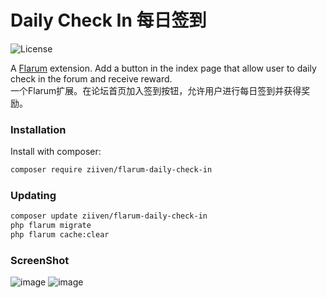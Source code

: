 # Daily Check In 每日签到

![License](https://img.shields.io/badge/license-MIT-blue.svg)

A [Flarum](http://flarum.org) extension. Add a button in the index page that allow user to daily check in the forum and receive reward.  
一个Flarum扩展。在论坛首页加入签到按钮，允许用户进行每日签到并获得奖励。  


### Installation

Install with composer:

```sh
composer require ziiven/flarum-daily-check-in
```

### Updating

```sh
composer update ziiven/flarum-daily-check-in
php flarum migrate
php flarum cache:clear
```

### ScreenShot
![image](https://user-images.githubusercontent.com/29644610/191722290-9a54b9c6-664d-4e82-9181-9a9a47ad476d.jpg)
![image](https://user-images.githubusercontent.com/29644610/191472984-5724b8ba-38cd-40cc-96ee-7d1ae94ab45c.jpg)
